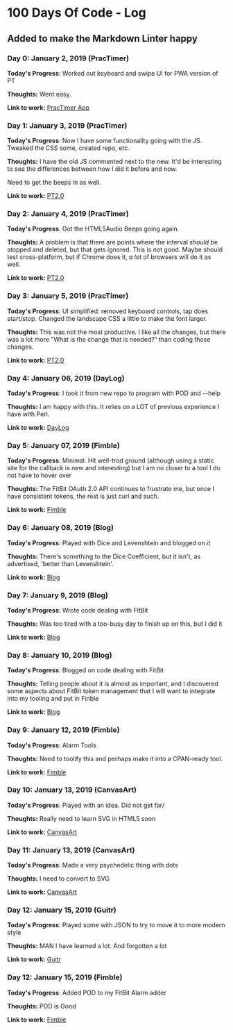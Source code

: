 # 100 Days Of Code - Log

## Added to make the Markdown Linter happy

### Day 0: January 2, 2019 (PracTimer)

**Today's Progress**: Worked out keyboard and swipe UI for PWA version of PT

**Thoughts:** Went easy.

**Link to work:** [PracTimer App](https://practimer.me/)

### Day 1: January 3, 2019 (PracTimer)

**Today's Progress**: Now I have some functionality going with the JS. Tweaked the CSS some, created repo, etc.

**Thoughts:** I have the old JS commented next to the new. It'd be interesting to see the differences between how I did it before and now.

Need to get the beeps in as well.

**Link to work:** [PT2.0](https://github.com/jacoby/PT2.0)

### Day 2: January 4, 2019 (PracTimer)

**Today's Progress**: Got the HTML5Audio Beeps going again.

**Thoughts:** A problem is that there are points where the interval _should_ be stopped and deleted, but that gets ignored. This is not good. Maybe should test cross-platform, but if Chrome does it, _a lot_ of browsers will do it as well.

**Link to work:** [PT2.0](https://github.com/jacoby/PT2.0)

### Day 3: January 5, 2019 (PracTimer)

**Today's Progress**: UI simplified: removed keyboard controls, tap does start/stop. Changed the landscape CSS a little to make the font larger.

**Thoughts:** This was not the most productive. I like all the changes, but there was a lot more "What is the change that is needed?" than coding those changes.

**Link to work:** [PT2.0](https://github.com/jacoby/PT2.0)


### Day 4: January 06, 2019 (DayLog)

**Today's Progress**: I took it from new repo to program with POD and --help

**Thoughts:** I am happy with this. It relies on a LOT of previous experience I have with Perl.

**Link to work:** [DayLog](https://github.com/jacoby/DayLog/)


### Day 5: January 07, 2019 (Fimble)

**Today's Progress**: Minimal. Hit well-trod ground (although using a static site for the callback is new and interesting) but I am no closer to a tool I do not have to hover over

**Thoughts:** The FitBit OAuth 2.0 API continues to frustrate me, but once I have consistent tokens, the rest is just curl and such.

**Link to work:** [Fimble](https://github.com/jacoby/Fimble)


### Day 6: January 08, 2019 (Blog)

**Today's Progress**: Played with Dice and Levenshtein and blogged on it

**Thoughts:** There's something to the Dice Coefficient, but it isn't, as advertised, 'better than Levenshtein'.

**Link to work:** [Blog](https://github.com/jacoby/jacoby.github.io)


### Day 7: January 9, 2019 (Blog)

**Today's Progress**: Wrote code dealing with FitBit

**Thoughts:** Was too tired with a too-busy day to finish up on this, but I did it 

**Link to work:** [Blog](https://jacoby.github.io/)


### Day 8: January 10, 2019 (Blog)

**Today's Progress**: Blogged on code dealing with FitBit

**Thoughts:** Telling people about it is almost as important, and I discovered some aspects about FitBit token management that I will want to integrate into my tooling and put in Finble

**Link to work:** [Blog](https://jacoby.github.io/)


### Day 9: January 12, 2019 (Fimble)

**Today's Progress**: Alarm Tools

**Thoughts:** Need to toolify this and perhaps make it into a CPAN-ready tool.

**Link to work:** [Fimble](https://github.com/jacoby/Fimble/)


### Day 10: January 13, 2019 (CanvasArt)

**Today's Progress**: Played with an idea. Did not get far/

**Thoughts:** Really need to learn SVG in HTML5 soon

**Link to work:** [CanvasArt](https://github.com/jacoby/CanvasArt/)


### Day 11: January 13, 2019 (CanvasArt)

**Today's Progress**: Made a very psychedelic thing with dots

**Thoughts:** I need to convert to SVG

**Link to work:** [CanvasArt](https://github.com/jacoby/CanvasArt)


### Day 12: January 15, 2019 (Guitr)

**Today's Progress**: Played some with JSON to try to move it to more modern style

**Thoughts:** MAN I have learned a lot. And forgotten a lot

**Link to work:** [Guitr](https://github.com/jacoby/Guitr/)


### Day 12: January 15, 2019 (Fimble)

**Today's Progress**: Added POD to my FitBit Alarm adder

**Thoughts:** POD is Good

**Link to work:** [Fimble](https://github.com/jacoby/Fimble/)

